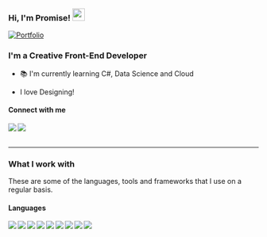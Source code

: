 ### Hi, I'm Promise! <img src="https://media.giphy.com/media/hvRJCLFzcasrR4ia7z/giphy.gif" width="25px">

[![Portfolio](https://img.shields.io/website?down_message=%E2%96%BC&label=Portfolio&style=for-the-badge&up_message=%E2%96%B2&url=http%3A%2F%2Fdipanjande.com%2F)](https://dipanjande.com)

<h3>I'm a Creative Front-End Developer</h3>

- 📚 I'm currently learning C#, Data Science and Cloud 

- I love Designing!

#### Connect with me

<a href="https://www.linkedin.com/in/dipanjan131/"><img align="left" src="https://img.shields.io/badge/LinkedIn-0A66C2?&style=for-the-badge&logo=LinkedIn&logoColor=white" /></a>
<a href="mailto:shitshembiso0@gmail.com"><img align="left" src="https://img.shields.io/badge/Email-EA4335?&style=for-the-badge&logo=Gmail&logoColor=white" /></a>


<br/><br/>

---

### What I work with

<p>These are some of the languages, tools and frameworks that I use on a regular basis.</p>

<h4>Languages</h4>

<p>
  <img align="left" src="https://img.shields.io/badge/JavaScript-1c1c1c?&style=flat-square&logo=JavaScript" />
  <img align="left" src="https://img.shields.io/badge/Java-1c1c1c?&style=flat-square&logo=java" />
  <img align="left" src="https://img.shields.io/badge/WebGL-1c1c1c?&style=flat-square&logo=C#" />
  <img align="left" src="https://img.shields.io/badge/Lua-1c1c1c?&style=flat-square&logo=SQL" />
  <img align="left" src="https://img.shields.io/badge/Solidity-1c1c1c?
</p>
  
<br/><br/>

<h4>UI Libraries & Frameworks</h4>
<p>
  <img align="left" src="https://img.shields.io/badge/Vue-1c1c1c?&style=flat-square&logo=Vue.js" />
    <img align="left" src="https://img.shields.io/badge/Nuxt-1c1c1c?&style=flat-square&logo=React.js" />
  <img align="left" src="https://img.shields.io/badge/Svelte-1c1c1c?&style=flat-square&logo=Svelte" />
  <img align="left" src="https://img.shields.io/badge/Angular-1c1c1c?&style=flat-square&logo=Angular" />
  <img align="left" src="https://img.shields.io/badge/ThreeJS-1c1c1c?&style=flat-square&logo=TypeScript.js" />
  <img align="left" src="https://img.shields.io/badge/GreenSock-1c1c1c?
</p>
  


